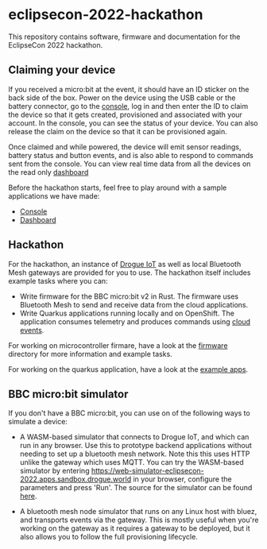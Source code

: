 # eclipsecon-2022-hackathon

This repository contains software, firmware and documentation for the EclipseCon 2022 hackathon.

## Claiming your device

If you received a micro:bit at the event, it should have an ID sticker on the back side of the box. Power on the device using the USB cable or the battery connector, go to the [console](https://console-eclipsecon-2022.apps.sandbox.drogue.world/), log in and then enter the ID to claim the device so that it gets created, provisioned and associated with your account. In the console, you can see the status of your device. You can also release the claim on the device so that it can be provisioned again.

Once claimed and while powered, the device will emit sensor readings, battery status and button events, and is also able to respond to commands sent from the console. You can view real time data
from all the devices on the read only [dashboard](https://dashboard-eclipsecon-2022.apps.sandbox.drogue.world/)

Before the hackathon starts, feel free to play around with a sample applications we have made:

* [Console](https://github.com/Eclipse-IoT/eclipsecon-2022-hackathon/tree/main/console)
* [Dashboard](https://github.com/Eclipse-IoT/eclipsecon-2022-hackathon/tree/main/dashboard)

## Hackathon

For the hackathon, an instance of [Drogue IoT](https://www.drogue.io) as well as local Bluetooth Mesh gateways are provided for you to use. The hackathon itself includes example tasks where you can:

* Write firmware for the BBC micro:bit v2 in Rust. The firmware uses Bluetooth Mesh to send and receive data from the cloud applications.
* Write Quarkus applications running locally and on OpenShift. The application consumes telemetry and produces commands using [cloud events](https://cloudevents.io/).

For working on microcontroller firmare, have a look at the [firmware](firmware/) directory for more information and example tasks.

For working on the quarkus application, have a look at the [example apps](example-apps/).

## BBC micro:bit simulator

If you don't have a BBC micro:bit, you can use on of the following ways to simulate a device:

* A WASM-based simulator that connects to Drogue IoT, and which can run in any browser. Use this to prototype backend applications without needing to set up a bluetooth mesh network. Note this this uses HTTP unlike the gateway which uses MQTT. You can try the WASM-based simulator by entering https://web-simulator-eclipsecon-2022.apps.sandbox.drogue.world in your browser, configure the parameters and press 'Run'. The source for the simulator can be found [here](web-simulator/).

* A bluetooth mesh node simulator that runs on any Linux host with bluez, and transports events via the gateway. This is mostly useful when you're working on the gateway as it requires a gateway to be deployed, but it also allows you to follow the full provisioning lifecycle.

